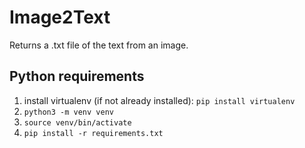 # Image2Text
 Returns a .txt file of the text from an image.

## Python requirements
1. install virtualenv (if not already installed): `pip install virtualenv`
2. `python3 -m venv venv`
3. `source venv/bin/activate`
4. `pip install -r requirements.txt`
